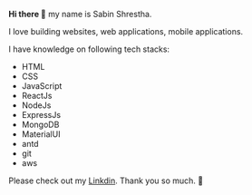 **Hi there 👋** my name is Sabin Shrestha. 
  
I love building websites, web applications, mobile applications.

I have knowledge on following tech stacks:
- HTML
- CSS
- JavaScript
- ReactJs
- NodeJs
- ExpressJs
- MongoDB
- MaterialUI
- antd
- git
- aws


Please check out my  <a href="https://www.linkedin.com/in/sabin-shrestha-02/" target="_blank">Linkdin</a>. Thank you so much. 🙏
